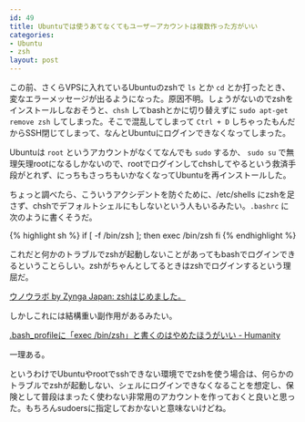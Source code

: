 ```yaml
---
id: 49
title: Ubuntuでは使うあてなくてもユーザーアカウントは複数作った方がいい
categories:
- Ubuntu
- zsh
layout: post
---
```


この前、さくらVPSに入れているUbuntuのzshで `ls` とか `cd` とか打ったとき、変なエラーメッセージが出るようになった。原因不明。しょうがないのでzshをインストールしなおそうと、`chsh` してbashとかに切り替えずに `sudo apt-get remove zsh` してしまった。そこで混乱してしまって `Ctrl + D` しちゃったもんだからSSH閉じてしまって、なんとUbuntuにログインできなくなってしまった。

Ubuntuは `root` というアカウントがなくてなんでも `sudo` するか、 `sudo su` で無理矢理rootになるしかないので、rootでログインしてchshしてやるという救済手段がとれず、にっちもさっちもいかなくなってUbuntuを再インストールした。

ちょっと調べたら、こういうアクシデントを防ぐために、/etc/shells にzshを足さず、chshでデフォルトシェルにもしないという人もいるみたい。`.bashrc` に次のように書くそうだ。

{% highlight sh %}
if [ -f /bin/zsh ]; then
  exec /bin/zsh
fi
{% endhighlight %}

これだと何かのトラブルでzshが起動しないことがあってもbashでログインできるということらしい。zshがちゃんとしてるときはzshでログインするという理屈だ。

[ウノウラボ by Zynga Japan: zshはじめました。](http://labs.unoh.net/2010/05/zsh.html)

しかしこれには結構重い副作用があるみたい。

[.bash_profileに「exec /bin/zsh」と書くのはやめたほうがいい - Humanity](http://d.hatena.ne.jp/tyru/20100922/exec_bin_zsh_considered_harmful)

一理ある。

というわけでUbuntuやrootでsshできない環境ででzshを使う場合は、何らかのトラブルでzshが起動しない、シェルにログインできなくなることを想定し、保険として普段はまったく使わない非常用のアカウントを作っておくと良いと思った。もちろんsudoersに指定しておかないと意味ないけどね。
